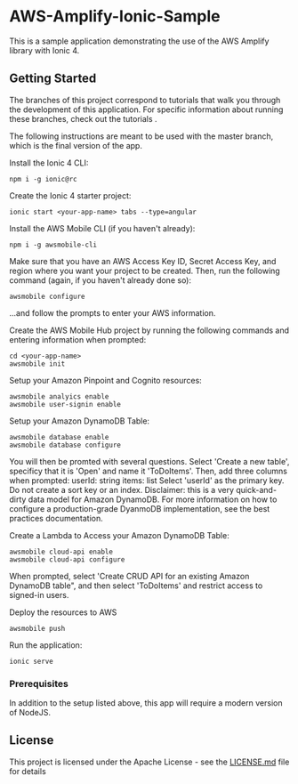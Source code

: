 # AWS-Amplify-Ionic-Sample

This is a sample application demonstrating the use of the AWS Amplify library with Ionic 4.  

## Getting Started

The branches of this project correspond to tutorials that walk you through the development of this application.  For specific information about running these branches, check out the tutorials <ADD LINKS WHEN COMPLETE>.

The following instructions are meant to be used with the master branch, which is the final version of the app.

Install the Ionic 4 CLI:
```
npm i -g ionic@rc
```

Create the Ionic 4 starter project:
```
ionic start <your-app-name> tabs --type=angular
```

Install the AWS Mobile CLI (if you haven't already):
```
npm i -g awsmobile-cli
```

Make sure that you have an AWS Access Key ID, Secret Access Key, and region where you want your project to be created.  Then, run the following command (again, if you haven't already done so):
```
awsmobile configure
```
...and follow the prompts to enter your AWS information.


Create the AWS Mobile Hub project by running the following commands and entering information when prompted:
```
cd <your-app-name>
awsmobile init
```

Setup your Amazon Pinpoint and Cognito resources:
```
awsmobile analyics enable
awsmobile user-signin enable
```

Setup your Amazon DynamoDB Table:
```
awsmobile database enable
awsmobile database configure
```
You will then be promted with several questions. Select 'Create a new table', specificy that it is 'Open' and name it 'ToDoItems'.
Then, add three columns when prompted:
userId: string
items: list
Select 'userId' as the primary key. Do not create a sort key or an index.
Disclaimer: this is a very quick-and-dirty data model for Amazon DynamoDB. For more information on how to configure a production-grade DyanmoDB implementation, see the best practices documentation.


Create a Lambda to Access your Amazon DynamoDB Table:
```
awsmobile cloud-api enable
awsmobile cloud-api configure
```
When prompted, select 'Create CRUD API for an existing Amazon DynamoDB table", and then select 'ToDoItems' and restrict access to signed-in users.

Deploy the resources to AWS
```
awsmobile push
```

Run the application:
```
ionic serve
```


### Prerequisites

In addition to the setup listed above, this app will require a modern version of NodeJS.


## License

This project is licensed under the Apache License - see the [LICENSE.md](LICENSE.md) file for details

